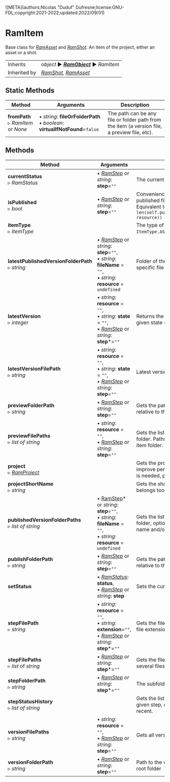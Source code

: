 ![META](authors:Nicolas "Duduf" Dufresne;license:GNU-FDL;copyright:2021-2022;updated:2022/09/01)

# RamItem

Base class for [*RamAsset*](ram_asset.md) and [*RamShot*](ram_shot.md). An item of the project, either an asset or a shot.

|     |     |
| --- | --- |
| Inherits | *object* ► ***[RamObject](ram_object.md)*** ► *RamItem* |
| Inherited by | *[RamShot](ram_shot.md), [RamAsset](ram_asset.md)* |

## Static Methods

| Method | Arguments | Description |
| --- | --- | --- |
| **fromPath**<br />▹ *RamItem* or *None* | • *string*: **fileOrFolderPath**<br />• *boolean*: **virtualIfNotFound**=`false` | The path can be any file or folder path from the item (a version file, a preview file, etc). |

## Methods

| Method | Arguments | Description |
| --- | --- | --- |
| **currentStatus**<br />▹ *RamStatus* | • *[RamStep](ram_step.md)* or *string*: **step**=`""` | The current status for the given step |
| **isPublished**<br />▹ *bool* | • *[RamStep](ram_step.md)* or *string*: **step**=`""` | Convenience function to check if there are published files in the publish folder. Equivalent to `len(self.publishedVersionFolderPaths(step, resource)) > 0` |
| **itemType**<br />▹ *ItemType* | | The type of this item. One of `ItemType.SHOT`, `ItemType.ASSET`, `ItemType.GENERAL` |
| **latestPublishedVersionFolderPath**<br />▹ *string* | • *[RamStep](ram_step.md)* or *string*: **step**=`""`,<br />• *string*: **fileName** = `""`,<br />• *string*: **resource** = `undefined` | Folder of the latest published version, for a specific file name and/or resource |
| **latestVersion**<br />▹ *integer* | • *string*: **resource** = `""`,<br />• *string*: **state** = `""`,<br />• *[RamStep](ram_step.md)* or *string*: **step***=`""` | Returns the highest version number for the given state (wip, pub...). |
| **latestVersionFilePath**<br />▹ *string* | • *string*: **resource** = `""`,<br />• *string*: **state** = `""`,<br />• *[RamStep](ram_step.md)* or *string*: **step**=`""` | Latest version file path |
| **previewFolderPath**<br />▹ *string* | • *[RamStep](ram_step.md)* or *string*: **step**=`""` | Gets the path to the preview folder. Paths are relative to the root of the item folder. |
| **previewFilePaths**<br />▹ *list of string* | • *string*: **resource** = `""`,<br />• *[RamStep](ram_step.md)* or *string*: **step**=`""` | Gets the list of file paths in the preview folder. Paths are relative to the root of the item folder. |
| **project**<br />▹ *[RamProject](ram_project.md)* | | Gets the project this item belongs too. To improve performance, if only the shortName is needed, prefer using `projectShortName()` |
| **projectShortName**<br />▹ *string* | | Gets the short name of the project this item belongs too. |
| **publishedVersionFolderPaths**<br />▹ *list of string* | • [RamStep](ram_step.md)* or *string*: **step**=`""`,<br />• *string*: **fileName** = `""`,<br />• *string*: **resource** = `undefined` | Gets the list of folder paths in the publish folder, optionally for a given specific file name and/or resource. |
| **publishFolderPath**<br />▹ *string* | • *[RamStep](ram_step.md)* or *string*: **step**=`""` | Gets the path to the publish folder. Paths are relative to the root of the item folder. |
| **setStatus** | • *[RamStatus](ram_status.md)*: **status**,<br />• *[RamStep](ram_step.md)* or *string*: **step** | Sets the current status for the given step |
| **stepFilePath**<br />▹ *string* | • *string*: **resource** = `""`,<br />• *string*: **extension**=`""`,<br/>• *[RamStep](ram_step.md) or string*: **step***=`""` | Gets the file used for this step with the given file extension. |
| **stepFilePaths**<br />▹ *list* of *string* | • *[RamStep](ram_step.md) or string*: **step***=`""` | Gets the files used for this step (there may be several files, one per resource) |
| **stepFolderPath**<br />▹ *string* | • *[RamStep](ram_step.md) or string*: **step***=`""` | The subfolder for the given step |
| **stepStatusHistory**<br />▹ *list of string* | | Gets the list of [*RamStatus*](ram_status.md) UUIDs for the given step, ordered from oldest to most recent. |
| **versionFilePaths**<br />▹ *string* | • *string*: **resource** = `""`,<br />• *[RamStep](ram_step.md)* or *string*: **step**=`""` | Gets all version files for the given resource. |
| **versionFolderPath**<br />▹ *string* | • *[RamStep](ram_step.md)* or *string*: **step**=`""` | Path to the version folder relative to the item root folder |
